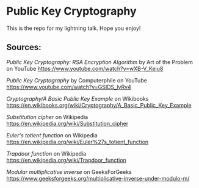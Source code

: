 # Public Key Cryptography

This is the repo for my lightning talk. Hope you enjoy!

## Sources:

*Public Key Cryptography: RSA Encryption Algorithm* by Art of the Problem on YouTube
https://www.youtube.com/watch?v=wXB-V_Keiu8

*Public Key Cryptography* by Computerphile on YouTube
https://www.youtube.com/watch?v=GSIDS_lvRv4

*Cryptography/A Basic Public Key Example* on Wikibooks
https://en.wikibooks.org/wiki/Cryptography/A_Basic_Public_Key_Example

*Substitution cipher* on Wikipedia
https://en.wikipedia.org/wiki/Substitution_cipher

*Euler's totient function* on Wikipedia
https://en.wikipedia.org/wiki/Euler%27s_totient_function

*Trapdoor function* on Wikipedia
https://en.wikipedia.org/wiki/Trapdoor_function

*Modular multiplicative inverse* on GeeksForGeeks
https://www.geeksforgeeks.org/multiplicative-inverse-under-modulo-m/